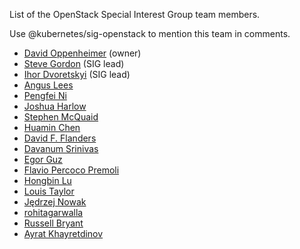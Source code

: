 List of the OpenStack Special Interest Group team members.

Use @kubernetes/sig-openstack to mention this team in comments.

* [David Oppenheimer](https://github.com/davidopp) (owner)
* [Steve Gordon](https://github.com/xsgordon) (SIG lead)
* [Ihor Dvoretskyi](https://github.com/idvoretskyi) (SIG lead)
* [Angus Lees](https://github.com/anguslees)
* [Pengfei Ni](https://github.com/feiskyer)
* [Joshua Harlow](https://github.com/harlowja)
* [Stephen McQuaid](https://github.com/stevemcquaid)
* [Huamin Chen](https://github.com/rootfs)
* [David F. Flanders](https://github.com/DFFlanders)
* [Davanum Srinivas](https://github.com/dims)
* [Egor Guz](https://github.com/eghobo)
* [Flavio Percoco Premoli](https://github.com/flaper87)
* [Hongbin Lu](https://github.com/hongbin)
* [Louis Taylor](https://github.com/kragniz)
* [Jędrzej Nowak](https://github.com/pigmej)
* [rohitagarwalla](https://github.com/rohitagarwalla)
* [Russell Bryant](https://github.com/russellb)
* [Ayrat Khayretdinov](https://github.com/archyufa/)
